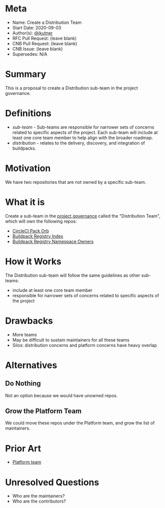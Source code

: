 # Meta
[meta]: #meta
- Name: Create a Distribution Team
- Start Date: 2020-09-03
- Author(s): [@jkutner](@jkutner)
- RFC Pull Request: (leave blank)
- CNB Pull Request: (leave blank)
- CNB Issue: (leave blank)
- Supersedes: N/A

# Summary
[summary]: #summary

This is a proposal to create a Distribution sub-team in the project governance.

# Definitions
[definitions]: #definitions

- *sub-team* - Sub-teams are responsible for narrower sets of concerns related to specific aspects of the project. Each sub-team will include at least one core team member to help align with the broader roadmap.
- *distribution* - relates to the delivery, discovery, and integration of buildpacks.

# Motivation
[motivation]: #motivation

We have two repositories that are not owned by a specific sub-team.

# What it is
[what-it-is]: #what-it-is

Create a sub-team in the [project governance]() called the "Distribution Team", which will own the following repos:

* [CircleCI Pack Orb](https://github.com/buildpacks/pack-orb)
* [Buildpack Registry Index](https://github.com/buildpacks/registry-index)
* [Buildpack Registry Namespace Owners](https://github.com/buildpacks/registry-namespaces)

# How it Works
[how-it-works]: #how-it-works

The Distribution sub-team will follow the same guidelines as other sub-teams:

* include at least one core team member
* responsible for narrower sets of concerns related to specific aspects of the project

# Drawbacks
[drawbacks]: #drawbacks

- More teams
- May be difficult to sustain maintainers for all these teams
- Silos: distribution concerns and platform concerns have heavy overlap

# Alternatives
[alternatives]: #alternatives

## Do Nothing

Not an option because we would have unowned repos.

## Grow the Platform Team

We could move these repos under the Platform team, and grow the list of maintainers.

# Prior Art
[prior-art]: #prior-art

- [Platform team](https://github.com/buildpacks/community/blob/main/TEAMS.md#Platform-Team)

# Unresolved Questions
[unresolved-questions]: #unresolved-questions

- Who are the maintainers?
- Who are the contributors?
